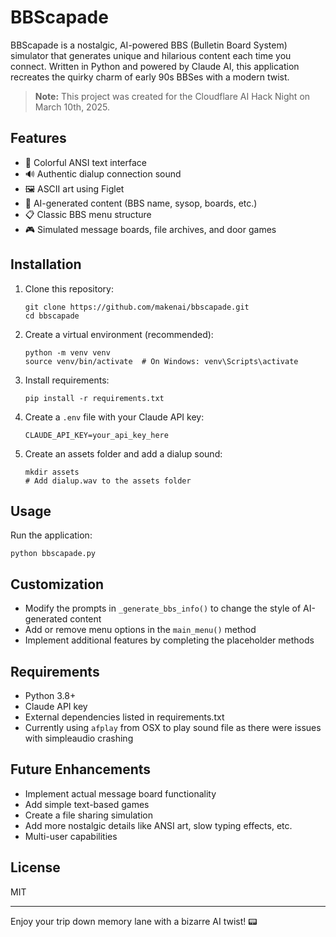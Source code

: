 # BBScapade

BBScapade is a nostalgic, AI-powered BBS (Bulletin Board System) simulator that generates unique and hilarious content each time you connect. Written in Python and powered by Claude AI, this application recreates the quirky charm of early 90s BBSes with a modern twist.

> **Note:** This project was created for the Cloudflare AI Hack Night on March 10th, 2025.

## Features

- 🎨 Colorful ANSI text interface
- 🔊 Authentic dialup connection sound
- 🖼️ ASCII art using Figlet
- 🤖 AI-generated content (BBS name, sysop, boards, etc.)
- 📋 Classic BBS menu structure
- 🎮 Simulated message boards, file archives, and door games

## Installation

1. Clone this repository:
   ```
   git clone https://github.com/makenai/bbscapade.git
   cd bbscapade
   ```

2. Create a virtual environment (recommended):
   ```
   python -m venv venv
   source venv/bin/activate  # On Windows: venv\Scripts\activate
   ```

3. Install requirements:
   ```
   pip install -r requirements.txt
   ```

4. Create a `.env` file with your Claude API key:
   ```
   CLAUDE_API_KEY=your_api_key_here
   ```

5. Create an assets folder and add a dialup sound:
   ```
   mkdir assets
   # Add dialup.wav to the assets folder
   ```

## Usage

Run the application:
```
python bbscapade.py
```

## Customization

- Modify the prompts in `_generate_bbs_info()` to change the style of AI-generated content
- Add or remove menu options in the `main_menu()` method
- Implement additional features by completing the placeholder methods

## Requirements

- Python 3.8+
- Claude API key
- External dependencies listed in requirements.txt
- Currently using `afplay` from OSX to play sound file as there were issues with simpleaudio crashing

## Future Enhancements

- Implement actual message board functionality
- Add simple text-based games
- Create a file sharing simulation
- Add more nostalgic details like ANSI art, slow typing effects, etc.
- Multi-user capabilities

## License

MIT

---

Enjoy your trip down memory lane with a bizarre AI twist! 📟